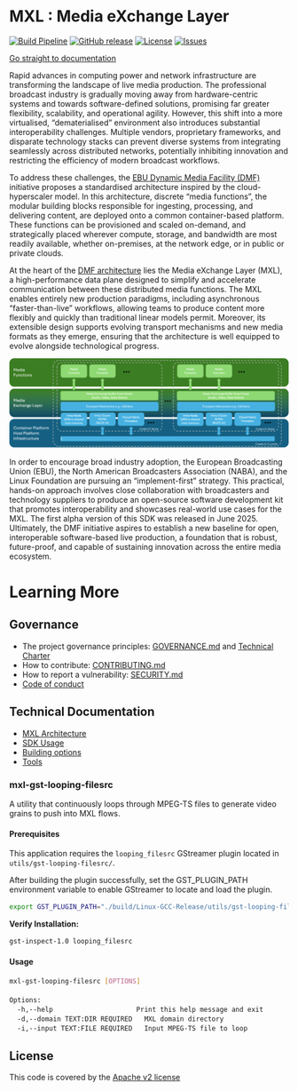 <!-- SPDX-FileCopyrightText: 2025 Contributors to the Media eXchange Layer project. -->
<!-- SPDX-License-Identifier: Apache-2.0 -->

# MXL : Media eXchange Layer

[![Build Pipeline](https://github.com/dmf-mxl/mxl/actions/workflows/build.yml/badge.svg)](https://github.com/dmf-mxl/mxl/actions/workflows/build.yml)
[![GitHub release](https://img.shields.io/github/v/release/dmf-mxl/mxl)](https://github.com/dmf-mxl/mxl/releases)
[![License](https://img.shields.io/badge/License-Apache_2.0-blue.svg)](LICENSE.txt)
[![Issues](https://img.shields.io/github/issues/dmf-mxl/mxl)](https://github.com/dmf-mxl/mxl/issues)

[Go straight to documentation](#governance)

Rapid advances in computing power and network infrastructure are transforming the landscape of live media production. The professional broadcast industry is gradually moving away from hardware-centric systems and towards software-defined solutions, promising far greater flexibility, scalability, and operational agility. However, this shift into a more virtualised, “dematerialised” environment also introduces substantial interoperability challenges. Multiple vendors, proprietary frameworks, and disparate technology stacks can prevent diverse systems from integrating seamlessly across distributed networks, potentially inhibiting innovation and restricting the efficiency of modern broadcast workflows.

To address these challenges, the [EBU Dynamic Media Facility (DMF)](https://tech.ebu.ch/groups/dmf) initiative proposes a standardised architecture inspired by the cloud-hyperscaler model. In this architecture, discrete “media functions”, the modular building blocks responsible for ingesting, processing, and delivering content, are deployed onto a common container-based platform. These functions can be provisioned and scaled on-demand, and strategically placed wherever compute, storage, and bandwidth are most readily available, whether on-premises, at the network edge, or in public or private clouds.

At the heart of the [DMF architecture](https://tech.ebu.ch/publications/white-paper-2024-09-03) lies the Media eXchange Layer (MXL), a high-performance data plane designed to simplify and accelerate communication between these distributed media functions. The MXL enables entirely new production paradigms, including asynchronous “faster-than-live” workflows, allowing teams to produce content more flexibly and quickly than traditional linear models permit. Moreover, its extensible design supports evolving transport mechanisms and new media formats as they emerge, ensuring that the architecture is well equipped to evolve alongside technological progress.

![docs/Media eXchange Layer.png](https://github.com/dmf-mxl/mxl/blob/53e889c888b2daceb4bf550943f3a194f559f182/docs/Media%20eXchange%20Layer.png "MXL Layer Diagram")

In order to encourage broad industry adoption, the European Broadcasting Union (EBU), the North American Broadcasters Association (NABA), and the Linux Foundation are pursuing an “implement-first” strategy. This practical, hands-on approach involves close collaboration with broadcasters and technology suppliers to produce an open-source software development kit that promotes interoperability and showcases real-world use cases for the MXL. The first alpha version of this SDK was released in June 2025. Ultimately, the DMF initiative aspires to establish a new baseline for open, interoperable software-based live production, a foundation that is robust, future-proof, and capable of sustaining innovation across the entire media ecosystem.

# Learning More

## Governance

- The project governance principles: [GOVERNANCE.md](GOVERNANCE/GOVERNANCE.md) and [Technical Charter](GOVERNANCE/CHARTER.pdf)
- How to contribute: [CONTRIBUTING.md](CONTRIBUTING.md)
- How to report a vulnerability: [SECURITY.md](SECURITY.md)
- [Code of conduct](CODE_OF_CONDUCT.md)

## Technical Documentation

- [MXL Architecture](docs/architecture.md)
- [SDK Usage](docs/usage.md)
- [Building options](docs/Building.md)
- [Tools](docs/Tools.md)

### mxl-gst-looping-filesrc

A utility that continuously loops through MPEG-TS files to generate video grains to push into MXL flows.

#### Prerequisites

This application requires the `looping_filesrc` GStreamer plugin located in `utils/gst-looping-filesrc/`. 

After building the plugin successfully, set the GST_PLUGIN_PATH environment variable to enable GStreamer to locate and load the plugin.

```bash
export GST_PLUGIN_PATH="./build/Linux-GCC-Release/utils/gst-looping-filesrc:${GST_PLUGIN_PATH}"
```

**Verify Installation:**
```bash
gst-inspect-1.0 looping_filesrc
```

#### Usage

```bash
mxl-gst-looping-filesrc [OPTIONS]

Options:
  -h,--help                     Print this help message and exit
  -d,--domain TEXT:DIR REQUIRED   MXL domain directory
  -i,--input TEXT:FILE REQUIRED   Input MPEG-TS file to loop
```


## License

This code is covered by the [Apache v2 license](./LICENSE.txt)
